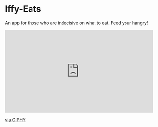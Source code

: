 # Iffy-Eats

An app for those who are indecisive on what to eat. Feed your hangry!

<iframe src="https://giphy.com/embed/rHjDeblDxLO9rc41uh" width="480" height="270" frameBorder="0" class="giphy-embed" allowFullScreen></iframe><p><a href="https://giphy.com/gifs/rHjDeblDxLO9rc41uh">via GIPHY</a></p>